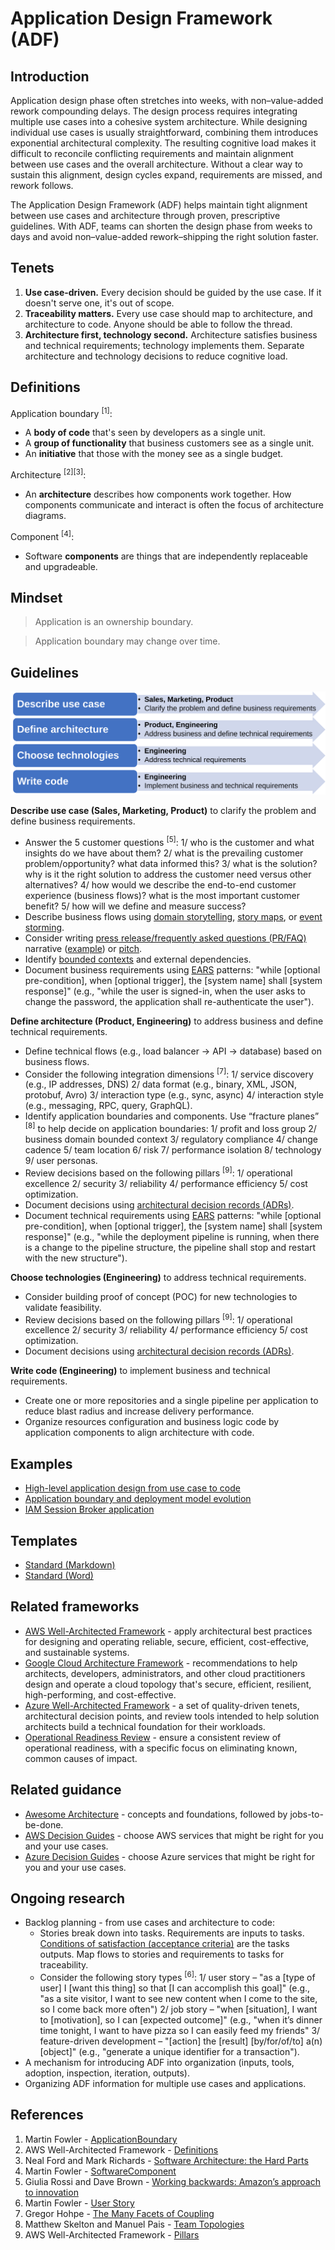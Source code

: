 # Application Design Framework (ADF)

## Introduction
Application design phase often stretches into weeks, with non–value-added rework compounding delays. The design process requires integrating multiple use cases into a cohesive system architecture. While designing individual use cases is usually straightforward, combining them introduces exponential architectural complexity. The resulting cognitive load makes it difficult to reconcile conflicting requirements and maintain alignment between use cases and the overall architecture. Without a clear way to sustain this alignment, design cycles expand, requirements are missed, and rework follows.

The Application Design Framework (ADF) helps maintain tight alignment between use cases and architecture through proven, prescriptive guidelines. With ADF, teams can shorten the design phase from weeks to days and avoid non–value-added rework–shipping the right solution faster.

## Tenets
1. **Use case-driven.** Every decision should be guided by the use case. If it doesn't serve one, it's out of scope.
2. **Traceability matters.** Every use case should map to architecture, and architecture to code. Anyone should be able to follow the thread.
3. **Architecture first, technology second.** Architecture satisfies business and technical requirements; technology implements them. Separate architecture and technology decisions to reduce cognitive load.

## Definitions
Application boundary <sup>[1]</sup>:
* A **body of code** that's seen by developers as a single unit.
* A **group of functionality** that business customers see as a single unit.
* An **initiative** that those with the money see as a single budget.

Architecture <sup>[2][3]</sup>:
* An **architecture** describes how components work together. How components communicate and interact is often the focus of architecture diagrams. 

Component <sup>[4]</sup>:
* Software **components** are things that are independently replaceable and upgradeable.

## Mindset
> Application is an ownership boundary.

> Application boundary may change over time.

## Guidelines

![](/images/adf-guidelines.svg)

**Describe use case (Sales, Marketing, Product)** to clarify the problem and define business requirements. 
* Answer the 5 customer questions <sup>[5]</sup>: 1/ who is the customer and what insights do we have about them? 2/ what is the prevailing customer problem/opportunity? what data informed this? 3/ what is the solution? why is it the right solution to address the customer need versus other alternatives? 4/ how would we describe the end-to-end customer experience (business flows)? what is the most important customer benefit? 5/ how will we define and measure success?
* Describe business flows using [domain storytelling](https://domainstorytelling.org/quick-start-guide), [story maps](https://www.mountaingoatsoftware.com/blog/user-story-mapping-how-to-create-story-maps), or [event storming](https://en.wikipedia.org/wiki/Event_storming).
* Consider writing [press release/frequently asked questions (PR/FAQ)](https://www.aboutamazon.com/news/workplace/an-insider-look-at-amazons-culture-and-processes) narrative ([example](https://www.allthingsdistributed.com/2024/11/aws-lambda-turns-10-a-rare-look-at-the-doc-that-started-it.html)) or [pitch](https://basecamp.com/shapeup/1.5-chapter-06).
* Identify [bounded contexts](https://martinfowler.com/bliki/BoundedContext.html) and external dependencies.
* Document business requirements using [EARS](https://alistairmavin.com/ears/) patterns: "while [optional pre-condition], when [optional trigger], the [system name] shall [system response]" (e.g., "while the user is signed-in, when the user asks to change the password, the application shall re-authenticate the user").

**Define architecture (Product, Engineering)** to address business and define technical requirements. 
* Define technical flows (e.g., load balancer &#8594; API &#8594; database) based on business flows. 
* Consider the following integration dimensions <sup>[7]</sup>: 1/ service discovery (e.g., IP addresses, DNS) 2/ data format (e.g., binary, XML, JSON, protobuf, Avro) 3/ interaction type (e.g., sync, async) 4/ interaction style (e.g., messaging, RPC, query, GraphQL).
* Identify application boundaries and components. Use “fracture planes” <sup>[8]</sup> to help decide on application boundaries: 1/ profit and loss group 2/ business domain bounded context 3/ regulatory compliance 4/ change cadence 5/ team location 6/ risk 7/ performance isolation 8/ technology 9/ user personas.
* Review decisions based on the following pillars <sup>[9]</sup>: 1/ operational excellence 2/ security 3/ reliability 4/ performance efficiency 5/ cost optimization.
* Document decisions using [architectural decision records (ADRs)](https://docs.aws.amazon.com/prescriptive-guidance/latest/architectural-decision-records/appendix.html).
* Document technical requirements using [EARS](https://alistairmavin.com/ears/) patterns: "while [optional pre-condition], when [optional trigger], the [system name] shall [system response]" (e.g., "while the deployment pipeline is running, when there is a change to the pipeline structure, the pipeline shall stop and restart with the new structure").

**Choose technologies (Engineering)** to address technical requirements. 
* Consider building proof of concept (POC) for new technologies to validate feasibility. 
* Review decisions based on the following pillars <sup>[9]</sup>: 1/ operational excellence 2/ security 3/ reliability 4/ performance efficiency 5/ cost optimization.
* Document decisions using [architectural decision records (ADRs)](https://docs.aws.amazon.com/prescriptive-guidance/latest/architectural-decision-records/appendix.html).

**Write code (Engineering)** to implement business and technical requirements.
* Create one or more repositories and a single pipeline per application to reduce blast radius and increase delivery performance.
* Organize resources configuration and business logic code by application components to align architecture with code.

## Examples
* [High-level application design from use case to code](examples/application-design/README.md)
* [Application boundary and deployment model evolution](examples/application-evolution/README.md)
* [IAM Session Broker application](examples/iam-session-broker/README.md)

## Templates
* [Standard (Markdown)](templates/Standard.txt)
* [Standard (Word)](templates/Standard.docx)

## Related frameworks
* [AWS Well-Architected Framework](https://aws.amazon.com/architecture/well-architected/) - apply architectural best practices for designing and operating reliable, secure, efficient, cost-effective, and sustainable systems.
* [Google Cloud Architecture Framework](https://cloud.google.com/architecture/framework) - recommendations to help architects, developers, administrators, and other cloud practitioners design and operate a cloud topology that's secure, efficient, resilient, high-performing, and cost-effective.
* [Azure Well-Architected Framework](https://learn.microsoft.com/en-us/azure/well-architected/) - a set of quality-driven tenets, architectural decision points, and review tools intended to help solution architects build a technical foundation for their workloads.
* [Operational Readiness Review](https://docs.aws.amazon.com/wellarchitected/latest/operational-readiness-reviews/wa-operational-readiness-reviews.html) - ensure a consistent review of operational readiness, with a specific focus on eliminating known, common causes of impact.

## Related guidance
* [Awesome Architecture](https://github.com/alexpulver/awesome-architecture) - concepts and foundations, followed by jobs-to-be-done.
* [AWS Decision Guides](https://aws.amazon.com/getting-started/decision-guides/) - choose AWS services that might be right for you and your use cases.
* [Azure Decision Guides](https://learn.microsoft.com/en-us/azure/cloud-adoption-framework/decision-guides/) - choose Azure services that might be right for you and your use cases.

## Ongoing research
* Backlog planning - from use cases and architecture to code:
  * Stories break down into tasks. Requirements are inputs to tasks. [Conditions of satisfaction (acceptance criteria)](https://www.mountaingoatsoftware.com/blog/clarifying-the-relationship-between-definition-of-done-and-conditions-of-sa) are the tasks outputs. Map flows to stories and requirements to tasks for traceability.
  * Consider the following story types <sup>[6]</sup>: 1/ user story – "as a [type of user] I [want this thing] so that [I can accomplish this goal]" (e.g., "as a site visitor, I want to see new content when I come to the site, so I come back more often") 2/ job story – "when [situation], I want to [motivation], so I can [expected outcome]" (e.g., "when it’s dinner time tonight, I want to have pizza so I can easily feed my friends" 3/ feature-driven development – "[action] the [result] [by/for/of/to] a(n) [object]" (e.g., "generate a unique identifier for a transaction").
* A mechanism for introducing ADF into organization (inputs, tools, adoption, inspection, iteration, outputs).
* Organizing ADF information for multiple use cases and applications.

## References
1. Martin Fowler - [ApplicationBoundary](https://martinfowler.com/bliki/ApplicationBoundary.html)
2. AWS Well-Architected Framework - [Definitions](https://docs.aws.amazon.com/wellarchitected/latest/framework/definitions.html)
3. Neal Ford and Mark Richards - [Software Architecture: the Hard Parts](https://www.infoq.com/podcasts/software-architecture-hard-parts/)
4. Martin Fowler - [SoftwareComponent](https://martinfowler.com/bliki/SoftwareComponent.html)
5. Giulia Rossi and Dave Brown - [Working backwards: Amazon’s approach to innovation](https://d1.awsstatic.com/events/reinvent/2019/REPEAT_1_Working_backwards_Amazon%E2%80%99s_approach_to_innovation_ENT207-R1.pdf)
6. Martin Fowler - [User Story](https://martinfowler.com/bliki/UserStory.html)
7. Gregor Hohpe - [The Many Facets of Coupling](https://www.enterpriseintegrationpatterns.com/ramblings/coupling_facets.html)
8. Matthew Skelton and Manuel Pais - [Team Topologies](https://teamtopologies.com/key-concepts)
9. AWS Well-Architected Framework - [Pillars](https://docs.aws.amazon.com/wellarchitected/latest/framework/the-pillars-of-the-framework.html)
